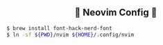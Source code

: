 <div align="center">
    <h2>
        🌝 Neovim Config 🌝
    </h2>
</div>

<!--markdownlint-disable-->

```sh
$ brew install font-hack-nerd-font
$ ln -sf ${PWD}/nvim ${HOME}/.config/nvim
```

<!--markdownlint-enable-->
